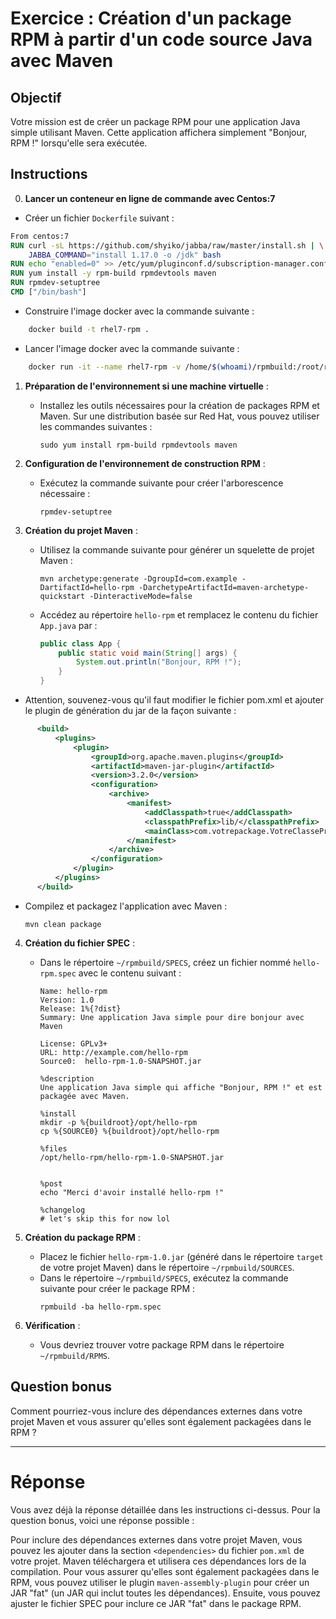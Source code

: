 # Exercice : Création d'un package RPM à partir d'un code source Java avec Maven

## Objectif

Votre mission est de créer un package RPM pour une application Java simple utilisant Maven. Cette application affichera simplement "Bonjour, RPM !" lorsqu'elle sera exécutée.

## Instructions

0. **Lancer un conteneur en ligne de commande avec Centos:7**
  - Créer un fichier `Dockerfile` suivant :
```dockerfile
From centos:7
RUN curl -sL https://github.com/shyiko/jabba/raw/master/install.sh | \
    JABBA_COMMAND="install 1.17.0 -o /jdk" bash
RUN echo "enabled=0" >> /etc/yum/pluginconf.d/subscription-manager.conf
RUN yum install -y rpm-build rpmdevtools maven
RUN rpmdev-setuptree
CMD ["/bin/bash"]
```
  - Construire l'image docker avec la commande suivante :
```bash
    docker build -t rhel7-rpm .
```

  - Lancer l'image docker avec la commande suivante :
```bash
    docker run -it --name rhel7-rpm -v /home/$(whoami)/rpmbuild:/root/rpmbuild rhel7-rpm 
 ```


1. **Préparation de l'environnement si une machine virtuelle** :
   - Installez les outils nécessaires pour la création de packages RPM et Maven. Sur une distribution basée sur Red Hat, vous pouvez utiliser les commandes suivantes :
     ```
     sudo yum install rpm-build rpmdevtools maven
     ```

2. **Configuration de l'environnement de construction RPM** :
   - Exécutez la commande suivante pour créer l'arborescence nécessaire :
     ```
     rpmdev-setuptree
     ```

3. **Création du projet Maven** :
   - Utilisez la commande suivante pour générer un squelette de projet Maven :
     ```
     mvn archetype:generate -DgroupId=com.example -DartifactId=hello-rpm -DarchetypeArtifactId=maven-archetype-quickstart -DinteractiveMode=false
     ```
   - Accédez au répertoire `hello-rpm` et remplacez le contenu du fichier `App.java` par :
     ```java
     public class App {
         public static void main(String[] args) {
             System.out.println("Bonjour, RPM !");
         }
     }
     ```
     
  - Attention, souvenez-vous qu'il faut modifier le fichier pom.xml et ajouter le plugin de génération du jar de la façon suivante : 
  ```xml
        <build>
            <plugins>
                <plugin>
                    <groupId>org.apache.maven.plugins</groupId>
                    <artifactId>maven-jar-plugin</artifactId>
                    <version>3.2.0</version>
                    <configuration>
                        <archive>
                            <manifest>
                                <addClasspath>true</addClasspath>
                                <classpathPrefix>lib/</classpathPrefix>
                                <mainClass>com.votrepackage.VotreClassePrincipale</mainClass>
                            </manifest>
                        </archive>
                    </configuration>
                </plugin>
            </plugins>
        </build>
  ```
 
   - Compilez et packagez l'application avec Maven :
     ```
     mvn clean package
     ```

4. **Création du fichier SPEC** :
   - Dans le répertoire `~/rpmbuild/SPECS`, créez un fichier nommé `hello-rpm.spec` avec le contenu suivant :
     ```spec
     Name: hello-rpm
     Version: 1.0
     Release: 1%{?dist}
     Summary: Une application Java simple pour dire bonjour avec Maven

     License: GPLv3+
     URL: http://example.com/hello-rpm
     Source0:  hello-rpm-1.0-SNAPSHOT.jar

     %description
     Une application Java simple qui affiche "Bonjour, RPM !" et est packagée avec Maven.

     %install
     mkdir -p %{buildroot}/opt/hello-rpm
     cp %{SOURCE0} %{buildroot}/opt/hello-rpm

     %files
     /opt/hello-rpm/hello-rpm-1.0-SNAPSHOT.jar


     %post
     echo "Merci d'avoir installé hello-rpm !"

     %changelog
     # let's skip this for now lol

     ```

5. **Création du package RPM** :
   - Placez le fichier `hello-rpm-1.0.jar` (généré dans le répertoire `target` de votre projet Maven) dans le répertoire `~/rpmbuild/SOURCES`.
   - Dans le répertoire `~/rpmbuild/SPECS`, exécutez la commande suivante pour créer le package RPM :
     ```
     rpmbuild -ba hello-rpm.spec
     ```

6. **Vérification** :
   - Vous devriez trouver votre package RPM dans le répertoire `~/rpmbuild/RPMS`.

## Question bonus

Comment pourriez-vous inclure des dépendances externes dans votre projet Maven et vous assurer qu'elles sont également packagées dans le RPM ?

---

# Réponse

Vous avez déjà la réponse détaillée dans les instructions ci-dessus. Pour la question bonus, voici une réponse possible :

Pour inclure des dépendances externes dans votre projet Maven, vous pouvez les ajouter dans la section `<dependencies>` du fichier `pom.xml` de votre projet. Maven téléchargera et utilisera ces dépendances lors de la compilation. Pour vous assurer qu'elles sont également packagées dans le RPM, vous pouvez utiliser le plugin `maven-assembly-plugin` pour créer un JAR "fat" (un JAR qui inclut toutes les dépendances). Ensuite, vous pouvez ajuster le fichier SPEC pour inclure ce JAR "fat" dans le package RPM.
